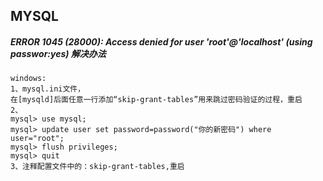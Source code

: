 ## MYSQL

##### ERROR 1045 (28000): Access denied for user 'root'@'localhost' (using passwor:yes) 解决办法

```
windows:
1、mysql.ini文件，
在[mysqld]后面任意一行添加“skip-grant-tables”用来跳过密码验证的过程，重启
2、
mysql> use mysql;
mysql> update user set password=password("你的新密码") where user="root";
mysql> flush privileges;
mysql> quit
3、注释配置文件中的：skip-grant-tables,重启
```

